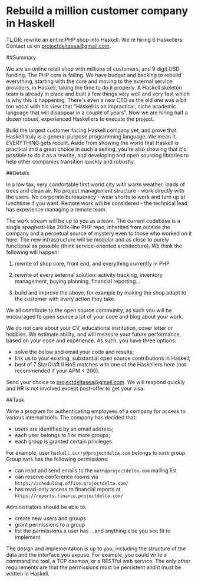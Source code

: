 Rebuild a million customer company in Haskell
============

TL;DR: rewrite an entire PHP shop into Haskell. We're hiring 6 Haskellers. Contact us on projectdeltasea@gmail.com.

##Summary

We are an online retail shop with millions of customers, and 9 digit USD funding. The PHP core is failing. We have budget and backing to rebuild everything, starting with the core and moving to the external service providers, in Haskell, taking the time to do it properly. A Haskell skeleton team is already in place and built a few things very well and very fast which is why this is happening. There's even a new CTO as the old one was a bit too vocal with his view that "Haskell is an impractical, niche academic language that will disappear in a couple of years". Now we are hiring half a dozen robust, experienced Haskellers to execute the project.

Build the largest customer facing Haskell company yet, and prove that Haskell truly is a general purpose programming language. We mean it. EVERYTHING gets rebuilt. Aside from showing the world that Haskell is practical and a great choice in such a setting, you're also showing that it's possible to do it as a rewrite, and developing and open sourcing libraries to help other companies transition quickly and robustly.

##Details

In a low tax, very comfortable first world city with warm weather, loads of trees and clean air. No project management structure - work directly with the users. No corporate bureaucracy - wear shorts to work and turn up at lunchtime if you want. Remote work will be considered - the technical lead has experience managing a remote team. 

The work stream will be up to you as a team. The current codebase is a single spaghetti-like 200k-line PHP repo, inherited from outside the company and a perpetual source of mystery even to those who worked on it here. The new infrastructure will be modular and as close to purely functional as possible (think service-oriented architecture). 
We think the following will happen:

1. rewrite of shop core, front end, and everything currently in PHP

2. rewrite of every external solution: activity tracking, inventory management, buying planning, financial reporting...

3. build and improve the above, for example by making the shop adapt to the customer with every action they take.

We all contribute to the open source community, as such you will be encouraged to open source a lot of your code and blog about your work. 

We do not care about your CV, educational institution, cover letter or hobbies. We estimate ability, and will measure your future performance, based on your code and experience. As such, you have three options:

- solve the below and email your code and results; 
- link us to your existing, substantial open source contributions in Haskell;
- best of 7 StarCraft II HoS matches with one of the Haskellers here (not recommended if your APM < 200).

Send your choice to projectdeltasea@gmail.com. We will respond quickly and HR is not involved except post-offer to get your visa.

##Task

Write a program for authenticating employees of a company for access to various internal tools. The company has decided that:
- users are identified by an email address;
- each user belongs to 1 or more groups;
- each group is granted certain privileges.

For example, user `haskell.curry@projectdelta.com` belongs to `math` group. Group `math` has the following permissions:

- can read and send emails to the `math@projectdelta.com` mailing list
- can reserve conference rooms via `https://scheduling.office.projectdelta.com/`
- has read-only access to financial reports at `https://reports.finance.projectdelta.com/`

Administrators should be able to:

- create new users and groups
- grant permissions to a group
- list the permissions a user has
...and anything else you see fit to implement

The design and implementation is up to you, including the structure of the data and the interface you expose. For example, you could write a commandline tool, a TCP daemon, or a RESTful web service. The only other requirements are that the permissions must be persistent and it must be written in Haskell.
